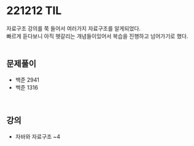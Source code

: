 # 221212 TIL
자료구조 강의를 쭉 들어서 여러가지 자료구조를 알게되었다. <br>
빠르게 듣다보니 아직 헷갈리는 개념들이있어서 복습을 진행하고 넘어가기로 했다. <br>
<br>

## 문제풀이
- 백준 2941
- 백준 1316
<br>

## 강의
- 자바와 자료구조 ~4
